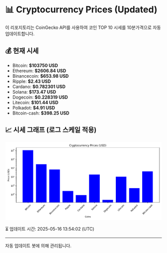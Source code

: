 
# 📊 Cryptocurrency Prices (Updated)

이 리포지토리는 CoinGecko API를 사용하여 코인 TOP 10 시세를 10분가격으로 자동 업데이트합니다.

## 💰 현재 시세
- Bitcoin: **$103750 USD**
- Ethereum: **$2606.84 USD**
- Binancecoin: **$653.98 USD**
- Ripple: **$2.43 USD**
- Cardano: **$0.782301 USD**
- Solana: **$173.47 USD**
- Dogecoin: **$0.228319 USD**
- Litecoin: **$101.44 USD**
- Polkadot: **$4.91 USD**
- Bitcoin-cash: **$398.25 USD**

## 📈 시세 그래프 (로그 스케일 적용)
![Crypto Prices](crypto_prices.png)

⏳ 업데이트 시간: 2025-05-16 13:54:02 (UTC)

---
자동 업데이트 봇에 의해 관리됩니다.
